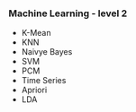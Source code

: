 ### Machine Learning - level 2

- K-Mean
- KNN
- Naivye Bayes
- SVM
- PCM
- Time Series
- Apriori
- LDA
